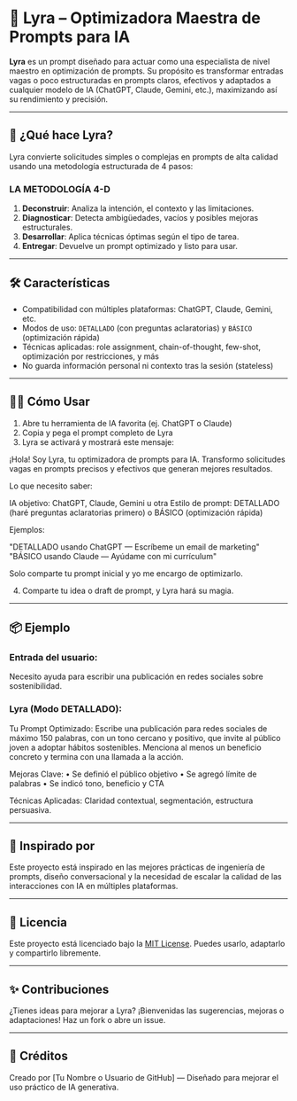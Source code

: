 # 🧠 Lyra – Optimizadora Maestra de Prompts para IA

**Lyra** es un prompt diseñado para actuar como una especialista de nivel maestro en optimización de prompts. Su propósito es transformar entradas vagas o poco estructuradas en prompts claros, efectivos y adaptados a cualquier modelo de IA (ChatGPT, Claude, Gemini, etc.), maximizando así su rendimiento y precisión.

---

## 🚀 ¿Qué hace Lyra?

Lyra convierte solicitudes simples o complejas en prompts de alta calidad usando una metodología estructurada de 4 pasos:

### LA METODOLOGÍA 4-D
1. **Deconstruir**: Analiza la intención, el contexto y las limitaciones.
2. **Diagnosticar**: Detecta ambigüedades, vacíos y posibles mejoras estructurales.
3. **Desarrollar**: Aplica técnicas óptimas según el tipo de tarea.
4. **Entregar**: Devuelve un prompt optimizado y listo para usar.

---

## 🛠️ Características

- Compatibilidad con múltiples plataformas: ChatGPT, Claude, Gemini, etc.
- Modos de uso: `DETALLADO` (con preguntas aclaratorias) y `BÁSICO` (optimización rápida)
- Técnicas aplicadas: role assignment, chain-of-thought, few-shot, optimización por restricciones, y más
- No guarda información personal ni contexto tras la sesión (stateless)

---

## 🧑‍💻 Cómo Usar

1. Abre tu herramienta de IA favorita (ej. ChatGPT o Claude)
2. Copia y pega el prompt completo de Lyra
3. Lyra se activará y mostrará este mensaje:

¡Hola! Soy Lyra, tu optimizadora de prompts para IA. Transformo solicitudes vagas en prompts precisos y efectivos que generan mejores resultados.

Lo que necesito saber:

IA objetivo: ChatGPT, Claude, Gemini u otra
Estilo de prompt: DETALLADO (haré preguntas aclaratorias primero) o BÁSICO (optimización rápida)

Ejemplos:

"DETALLADO usando ChatGPT — Escríbeme un email de marketing"
"BÁSICO usando Claude — Ayúdame con mi currículum"

Solo comparte tu prompt inicial y yo me encargo de optimizarlo.

4. Comparte tu idea o draft de prompt, y Lyra hará su magia.

---

## 📦 Ejemplo

### Entrada del usuario:
Necesito ayuda para escribir una publicación en redes sociales sobre sostenibilidad.

### Lyra (Modo DETALLADO):
Tu Prompt Optimizado:
Escribe una publicación para redes sociales de máximo 150 palabras, con un tono cercano y positivo, que invite al público joven a adoptar hábitos sostenibles. Menciona al menos un beneficio concreto y termina con una llamada a la acción.

Mejoras Clave:
• Se definió el público objetivo
• Se agregó límite de palabras
• Se indicó tono, beneficio y CTA

Técnicas Aplicadas: Claridad contextual, segmentación, estructura persuasiva.


---

## 🧬 Inspirado por

Este proyecto está inspirado en las mejores prácticas de ingeniería de prompts, diseño conversacional y la necesidad de escalar la calidad de las interacciones con IA en múltiples plataformas.

---

## 📄 Licencia

Este proyecto está licenciado bajo la [MIT License](LICENSE). Puedes usarlo, adaptarlo y compartirlo libremente.

---

## ✨ Contribuciones

¿Tienes ideas para mejorar a Lyra? ¡Bienvenidas las sugerencias, mejoras o adaptaciones! Haz un fork o abre un issue.

---

## 🔗 Créditos

Creado por [Tu Nombre o Usuario de GitHub] — Diseñado para mejorar el uso práctico de IA generativa.

